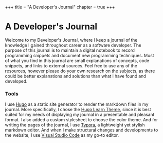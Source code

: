 +++
title = "A Developer's Journal"
chapter = true
+++


# A Developer's Journal

Welcome to my Developer's Journal, where I keep a journal of the knowledge I gained throughout career as a software developer. The purpose of this journal is to maintain a digital notebook to record programming snippets and document new programming techniques. Most of what you find in this journal are small explanations of concepts, code snippets, and links to external sources. Feel free to use any of the resources, however please do your own research on the subjects, as there could be better explanations and solutions than what I have found and developed.

### Tools

I use [Hugo](https://gohugo.io/) as a static site generator to render the markdown files in my journal. More specifically, I chose the [Hugo Learn Theme](https://themes.gohugo.io/theme/hugo-theme-learn/en), since it is best suited for my needs of displaying my journal in a presentable and pleasant format. I also added a custom stylesheet to choose the color theme. And for writing the pages of the journal, I use [Typora](https://www.typora.io/), a lightweight yet stylish markdown editor. And when I make structural changes and developments to the website, I use [Visual Studio Code](https://code.visualstudio.com/) as my go-to editor.
